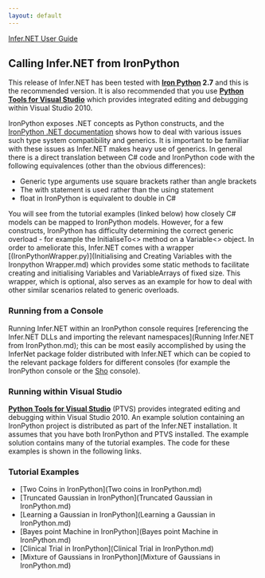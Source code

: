 ```yaml
---
layout: default
---
```

[Infer.NET User Guide](index.md)

## Calling Infer.NET from IronPython

This release of Infer.NET has been tested with **[Iron Python](http://www.ironpython.net/) 2.7** and this is the recommended version. It is also recommended that you use [**Python Tools for Visual Studio**](http://pytools.codeplex.com/) which provides integrated editing and debugging within Visual Studio 2010.

IronPython exposes .NET concepts as Python constructs, and the [IronPython .NET documentation](http://ironpython.net/documentation/dotnet/) shows how to deal with various issues such type system compatibility and generics. It is important to be familiar with these issues as Infer.NET makes heavy use of generics. In general there is a direct translation between C# code and IronPython code with the following equivalences (other than the obvious differences):

*   Generic type arguments use square brackets rather than angle brackets
*   The with statement is used rather than the using statement
*   float in IronPython is equivalent to double in C#
    

You will see from the tutorial examples (linked below) how closely C# models can be mapped to IronPython models. However, for a few constructs, IronPython has difficulty determining the correct generic overload - for example the InitialiseTo<> method on a Variable<> object. In order to ameliorate this, Infer.NET comes with a wrapper [(IronPythonWrapper.py)](Initialising and Creating Variables with the Ironpython Wrapper.md) which provides some static methods to facilitate creating and initialising Variables and VariableArrays of fixed size. This wrapper, which is optional, also serves as an example for how to deal with other similar scenarios related to generic overloads.

### Running from a Console

Running Infer.NET within an IronPython console requires [referencing the Infer.NET DLLs and importing the relevant namespaces](Running Infer.NET from IronPython.md); this can be most easily accomplished by using the InferNet package folder distributed with Infer.NET which can be copied to the relevant package folders for different consoles (for example the IronPython console or the [Sho](http://research.microsoft.com/sho/) console).

### Running within Visual Studio

[**Python Tools for Visual Studio**](http://pytools.codeplex.com/) (PTVS) provides integrated editing and debugging within Visual Studio 2010. An example solution containing an IronPython project is distributed as part of the Infer.NET installation. It assumes that you have both IronPython and PTVS installed. The example solution contains many of the tutorial examples. The code for these examples is shown in the following links.

### Tutorial Examples

*   [Two Coins in IronPython](Two coins in IronPython.md)
*   [Truncated Gaussian in IronPython](Truncated Gaussian in IronPython.md)
*   [Learning a Gaussian in IronPython](Learning a Gaussian in IronPython.md)
*   [Bayes point Machine in IronPython](Bayes point Machine in IronPython.md)
*   [Clinical Trial in IronPython](Clinical Trial in IronPython.md)
*   [Mixture of Gaussians in IronPython](Mixture of Gaussians in IronPython.md)